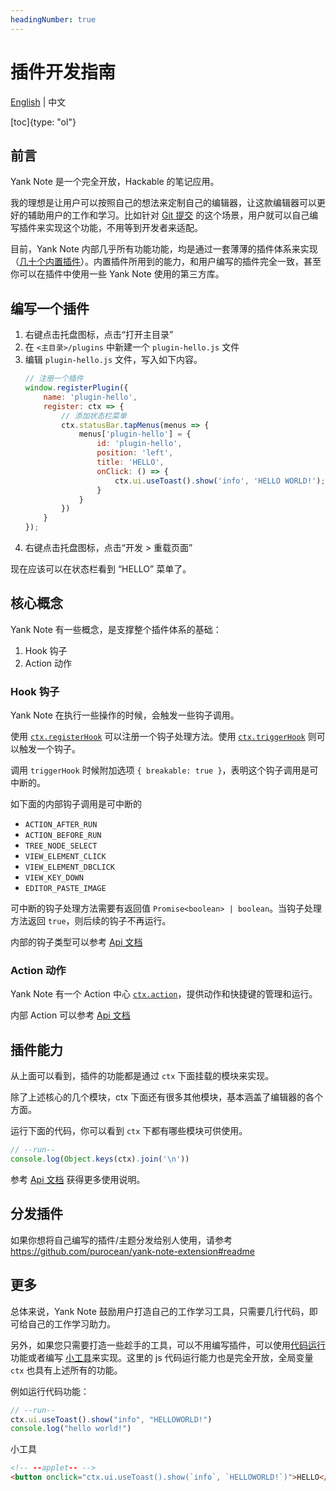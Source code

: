 ```yaml
---
headingNumber: true
---
```


# 插件开发指南

[English](./PLUGIN.md) | 中文

[toc]{type: "ol"}

## 前言

Yank Note 是一个完全开放，Hackable 的笔记应用。

我的理想是让用户可以按照自己的想法来定制自己的编辑器，让这款编辑器可以更好的辅助用户的工作和学习。比如针对 [Git 提交](https://github.com/purocean/yn/issues/65#issuecomment-962472562) 的这个场景，用户就可以自己编写插件来实现这个功能，不用等到开发者来适配。

目前，Yank Note 内部几乎所有功能功能，均是通过一套薄薄的插件体系来实现（[几十个内置插件](https://github.com/purocean/yn/tree/develop/src/renderer/plugins)）。内置插件所用到的能力，和用户编写的插件完全一致，甚至你可以在插件中使用一些 Yank Note 使用的第三方库。

## 编写一个插件

1. 右键点击托盘图标，点击“打开主目录”
2. 在 `<主目录>/plugins` 中新建一个 `plugin-hello.js` 文件
3. 编辑 `plugin-hello.js` 文件，写入如下内容。
    ```js
    // 注册一个插件
    window.registerPlugin({
        name: 'plugin-hello',
        register: ctx => {
            // 添加状态栏菜单
            ctx.statusBar.tapMenus(menus => {
                menus['plugin-hello'] = {
                    id: 'plugin-hello',
                    position: 'left',
                    title: 'HELLO',
                    onClick: () => {
                        ctx.ui.useToast().show('info', 'HELLO WORLD!');
                    }
                }
            })
        }
    });
    ```
4. 右键点击托盘图标，点击“开发 > 重载页面”

现在应该可以在状态栏看到 “HELLO” 菜单了。

## 核心概念

Yank Note 有一些概念，是支撑整个插件体系的基础：

1. Hook 钩子
1. Action 动作

### Hook 钩子

Yank Note 在执行一些操作的时候，会触发一些钩子调用。

使用 [`ctx.registerHook`](https://yn-api-doc.vercel.app/modules/renderer_core_hook.html#registerHook) 可以注册一个钩子处理方法。使用 [`ctx.triggerHook`](https://yn-api-doc.vercel.app/modules/renderer_core_hook.html#triggerHook) 则可以触发一个钩子。

调用 `triggerHook` 时候附加选项 `{ breakable: true }`，表明这个钩子调用是可中断的。

如下面的内部钩子调用是可中断的

- `ACTION_AFTER_RUN`
- `ACTION_BEFORE_RUN`
- `TREE_NODE_SELECT`
- `VIEW_ELEMENT_CLICK`
- `VIEW_ELEMENT_DBCLICK`
- `VIEW_KEY_DOWN`
- `EDITOR_PASTE_IMAGE`

可中断的钩子处理方法需要有返回值 `Promise<boolean> | boolean`。当钩子处理方法返回 `true`，则后续的钩子不再运行。

内部的钩子类型可以参考 [Api 文档](https://yn-api-doc.vercel.app/modules/renderer_types.html#BuildInHookTypes)

### Action 动作

Yank Note 有一个 Action 中心 [`ctx.action`](https://yn-api-doc.vercel.app/modules/renderer_core_action.html)，提供动作和快捷键的管理和运行。

内部 Action 可以参考 [Api 文档](https://yn-api-doc.vercel.app/modules/renderer_types.html#BuildInActions)

## 插件能力

从上面可以看到，插件的功能都是通过 `ctx` 下面挂载的模块来实现。

除了上述核心的几个模块，ctx 下面还有很多其他模块，基本涵盖了编辑器的各个方面。

运行下面的代码，你可以看到 `ctx` 下都有哪些模块可供使用。

```js
// --run--
console.log(Object.keys(ctx).join('\n'))
```

参考 [Api 文档](https://yn-api-doc.vercel.app/modules/renderer_context.html) 获得更多使用说明。

## 分发插件

如果你想将自己编写的插件/主题分发给别人使用，请参考 https://github.com/purocean/yank-note-extension#readme

## 更多

总体来说，Yank Note 鼓励用户打造自己的工作学习工具，只需要几行代码，即可给自己的工作学习助力。

另外，如果您只需要打造一些趁手的工具，可以不用编写插件，可以使用[代码运行](FEATURES_ZH-CN.md#运行代码)功能或者编写 [小工具](FEATURES_ZH-CN.md#小工具)来实现。这里的 js 代码运行能力也是完全开放，全局变量 `ctx` 也具有上述所有的功能。

例如运行代码功能：

```js
// --run--
ctx.ui.useToast().show("info", "HELLOWORLD!")
console.log("hello world!")
```

小工具

```html
<!-- --applet-- -->
<button onclick="ctx.ui.useToast().show(`info`, `HELLOWORLD!`)">HELLO</button>
```
